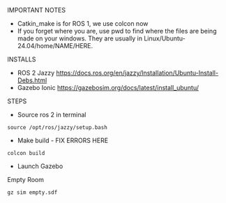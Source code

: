 IMPORTANT NOTES
- Catkin_make is for ROS 1, we use colcon now
- If you forget where you are, use pwd to find where the files are being made on your windows. They are usually in Linux/Ubuntu-24.04/home/NAME/HERE.

INSTALLS
- ROS 2 Jazzy
https://docs.ros.org/en/jazzy/Installation/Ubuntu-Install-Debs.html
- Gazebo Ionic
https://gazebosim.org/docs/latest/install_ubuntu/

STEPS
- Source ros 2 in terminal
  
`source /opt/ros/jazzy/setup.bash`

- Make build - FIX ERRORS HERE
  
`colcon build`

- Launch Gazebo
  
Empty Room

`gz sim empty.sdf`
